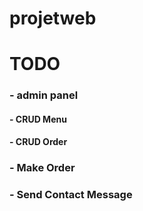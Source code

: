 # projetweb


# TODO
### - admin panel
#### - CRUD Menu
#### - CRUD Order
### - Make Order
### - Send Contact Message
